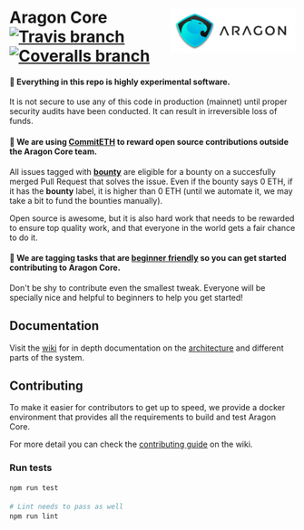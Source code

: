 # Aragon Core <img align="right" src="https://github.com/aragonone/issues/blob/master/logo.png" height="80px" /> [![Travis branch](https://img.shields.io/travis/aragon/aragon-core/dev.svg?style=flat-square)](https://travis-ci.org/aragon/aragon-core) [![Coveralls branch](https://img.shields.io/coveralls/aragon/aragon-core/dev.svg?style=flat-square)](https://coveralls.io/github/aragon/aragon-core?branch=dev)


#### 🚨 Everything in this repo is highly experimental software.
It is not secure to use any of this code in production (mainnet) until proper security audits have been conducted. It can result in irreversible loss of funds.

#### 🦋 We are using [CommitETH](http://commiteth.com) to reward open source contributions outside the Aragon Core team.
All issues tagged with **[bounty](https://github.com/aragon/aragon-core/labels/bounty)** are eligible for a bounty on a succesfully merged Pull Request that solves the issue. Even if the bounty says 0 ETH, if it has the **bounty** label, it is higher than 0 ETH (until we automate it, we may take a bit to fund the bounties manually).

Open source is awesome, but it is also hard work that needs to be rewarded to ensure top quality work, and that everyone in the world gets a fair chance to do it.

#### 👋 We are tagging tasks that are [beginner friendly](https://github.com/aragon/aragon-core/labels/beginner-friendly) so you can get started contributing to Aragon Core.
Don't be shy to contribute even the smallest tweak. Everyone will be specially nice and helpful to beginners to help you get started!

## Documentation

Visit the [wiki](https://github.com/aragon/aragon-core/wiki) for in depth documentation on the [architecture](https://github.com/aragon/aragon-core/wiki/Architecture) and different parts of the system.

## Contributing

To make it easier for contributors to get up to speed, we provide a docker environment that provides all the requirements to build and test Aragon Core.

For more detail you can check the [contributing guide](https://github.com/aragon/aragon-core/wiki/How-to-contribute) on the wiki.

### Run tests

```sh
npm run test

# Lint needs to pass as well
npm run lint
```
